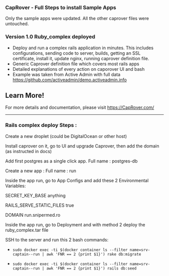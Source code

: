 ### CapRover - Full Steps to install Sample Apps
Only the sample apps were updated. All the other caprover files were untouched.


### Version 1.0     Ruby_complex deployed
- Deploy and run a complex rails application in minutes. This includes configurations, sending code to server, builds, getting an SSL certificate, install it, update nginx, running caprover definition file.
- Generic Caprover definition file which covers most rails apps
- Detailed explanations of every action on caporover UI and bash
- Example was taken from Active Admin with full data
https://github.com/activeadmin/demo.activeadmin.info

## Learn More!

For more details and documentation, please visit https://CapRover.com/



___




### Rails complex deploy Steps :

Create a new droplet (could be DigitalOcean or other host)

Install caprover on it, go to UI and upgrade Caprover, then add the domain (as instructed in docs)

Add first postgres as a single click app. Full name : postgres-db

Create a new app : Full name : run

Inside the app run, go to App Configs and add these 2 Environmental Variables:

SECRET_KEY_BASE							anything

RAILS_SERVE_STATIC_FILES				true

DOMAIN									run.snipermed.ro

Inside the app run, go to Deployment and with method 2 deploy the ruby_complex.tar file

SSH to the server and run this 2 bash commands:

- `sudo docker exec -ti $(docker container ls --filter name=srv-captain--run | awk 'FNR == 2 {print $1}') rake db:migrate`

- `sudo docker exec -ti $(docker container ls --filter name=srv-captain--run | awk 'FNR == 2 {print $1}') rails db:seed`
